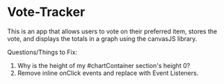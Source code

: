 # Vote-Tracker
This is an app that allows users to vote on their preferred item, stores the vote, and displays the totals in a graph using the canvasJS library.

Questions/Things to Fix:
1. Why is the height of my #chartContainer section's height 0?
2. Remove inline onClick events and replace with Event Listeners.
